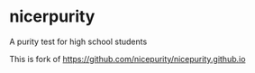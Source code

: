 # nicerpurity
A purity test for high school students

This is fork of https://github.com/nicepurity/nicepurity.github.io